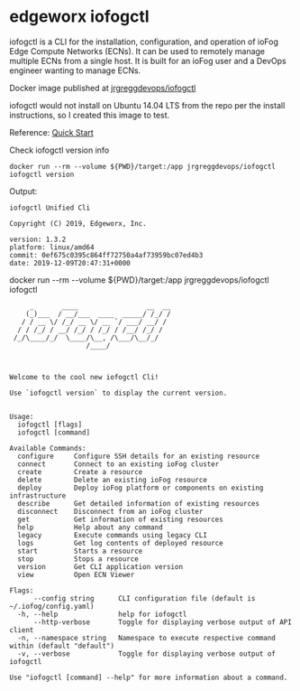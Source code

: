 # edgeworx iofogctl
iofogctl is a CLI for the installation, configuration, and operation of ioFog Edge Compute Networks (ECNs). It can be used to remotely manage multiple ECNs from a single host. It is built for an ioFog user and a DevOps engineer wanting to manage ECNs.

Docker image published at [jrgreggdevops/iofogctl](https://hub.docker.com/repository/docker/jrgreggdevops/iofogctl)

iofogctl would not install on Ubuntu 14.04 LTS from the repo per the install instructions, so I created this image to test.

Reference: [Quick Start](https://iofog.org/docs/1.3.0/getting-started/quick-start.html)

Check iofogctl version info
```
docker run --rm --volume ${PWD}/target:/app jrgreggdevops/iofogctl iofogctl version
```
Output:
```
iofogctl Unified Cli

Copyright (C) 2019, Edgeworx, Inc.

version: 1.3.2
platform: linux/amd64
commit: 0ef675c0395c864ff72750a4af73959bc07ed4b3
date: 2019-12-09T20:47:31+0000
```


docker run --rm --volume ${PWD}/target:/app jrgreggdevops/iofogctl iofogctl
```
     _       ____                 __  __
    (_)___  / __/___  ____  _____/ /_/ /
   / / __ \/ /_/ __ \/ __ `/ ___/ __/ /
  / / /_/ / __/ /_/ / /_/ / /__/ /_/ /
 /_/\____/_/  \____/\__, /\___/\__/_/
                   /____/



Welcome to the cool new iofogctl Cli!

Use `iofogctl version` to display the current version.


Usage:
  iofogctl [flags]
  iofogctl [command]

Available Commands:
  configure     Configure SSH details for an existing resource
  connect       Connect to an existing ioFog cluster
  create        Create a resource
  delete        Delete an existing ioFog resource
  deploy        Deploy ioFog platform or components on existing infrastructure
  describe      Get detailed information of existing resources
  disconnect    Disconnect from an ioFog cluster
  get           Get information of existing resources
  help          Help about any command
  legacy        Execute commands using legacy CLI
  logs          Get log contents of deployed resource
  start         Starts a resource
  stop          Stops a resource
  version       Get CLI application version
  view          Open ECN Viewer

Flags:
      --config string      CLI configuration file (default is ~/.iofog/config.yaml)
  -h, --help               help for iofogctl
      --http-verbose       Toggle for displaying verbose output of API client
  -n, --namespace string   Namespace to execute respective command within (default "default")
  -v, --verbose            Toggle for displaying verbose output of iofogctl

Use "iofogctl [command] --help" for more information about a command.
```
